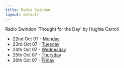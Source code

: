 ```yaml
---
title: Radio Swindon
layout: default
---
```


Radio Swindon 'Thought for the Day' by Hughie Carroll  

* 22nd Oct 07 - [Monday](/assets/media/20071022_tftd1.mp3)  
* 23rd Oct 07 - [Tuesday](/assets/media/20071023_tftd2.mp3)  
* 24th Oct 07 - [Wednesday](/assets/media/20071024_tftd3.mp3)  
* 25th Oct 07 - [Thursday](/assets/media/20071025_tftd4.mp3)  
* 26th Oct 07 - [Friday](/assets/media/20071026_tftd5.mp3)
